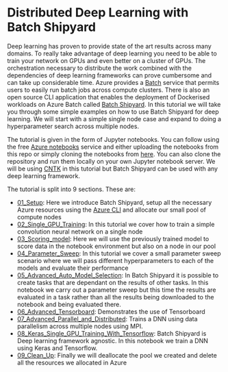 # Distributed Deep Learning with Batch Shipyard
Deep learning has proven to provide state of the art results across many domains. To really take advantage of deep learning you need to be able to train your network on GPUs and even better on a cluster of GPUs. The orchestration necessary to distribute the work combined with the dependencies of deep learning frameworks can prove cumbersome and can take up considerable time. Azure provides a [Batch](https://azure.microsoft.com/en-us/services/batch/) service that permits users to easily run batch jobs across compute clusters. There is also an open source CLI application that enables the deployment of Dockerised workloads on Azure Batch called [Batch Shipyard](https://github.com/Azure/batch-shipyard). In this tutorial we will take you through some simple examples on how to use Batch Shipyard for deep learning. We will start with a simple single node case and expand to doing a hyperparameter search across multiple nodes. 

The tutorial is given in the form of Jupyter notebooks. You can follow using the free [Azure notebooks](https://notebooks.azure.com) service and either uploading the notebooks from this repo or simply cloning the notebooks from [here](https://notebooks.azure.com/masalvar/libraries/ddlwbs). You can also clone the repository and run them locally on your own Jupyter notebook server. We will be using [CNTK](https://github.com/Microsoft/CNTK) in this tutorial but Batch Shipyard can be used with any deep learning framework.

The tutorial is split into 9 sections. These are:  

 - [01_Setup](01_Setup.ipynb): Here we introduce Batch Shipyard, setup all the necessary Azure resources using the [Azure CLI](https://docs.microsoft.com/en-us/cli/azure/install-azure-cli) and allocate our small pool of compute nodes  
- [02_Single_GPU_Training](02_Single_GPU_Training.ipynb): In this tutorial we cover how to train a simple convolution neural network on a single node    
- [03_Scoring_model](03_Scoring_model.ipynb): Here we will use the previously trained model to score data in the notebook environment but also on a node in our pool  
- [04_Parameter_Sweep](04_Parameter_Sweep.ipynb): In this tutorial we cover a small parameter sweep scenario where we will pass different hyperparameters to each of the models and evaluate their performance  
- [05_Advanced_Auto_Model_Selection](05_Advanced_Auto_Model_Selection.ipynb): In Batch Shipyard it is possible to create tasks that are dependant on the results of other tasks. In this notebook we carry out a parameter sweep but this time the results are evaluated in a task rather than all the results being downloaded to the notebook and being evaluated there.  
- [06_Advanced_Tensorboard](06_Advanced_Tensorboard.ipynb): Demonstrates the use of Tensorboard  
- [07_Advanced_Parallel_and_Distributed](07_Advanced_Parallel_and_Distributed.ipynb): Trains a DNN using data parallelism across multiple nodes using MPI.   
- [08_Keras_Single_GPU_Training_With_Tensorflow](08_Keras_Single_GPU_Training_With_Tensorflow.ipynb): Batch Shipyard is Deep learning framework agnostic. In this notebook we train a DNN using Keras and Tensorflow.  
- [09_Clean_Up](09_Clean_Up.ipynb): Finally we will deallocate the pool we created and delete all the resources we allocated in Azure    


